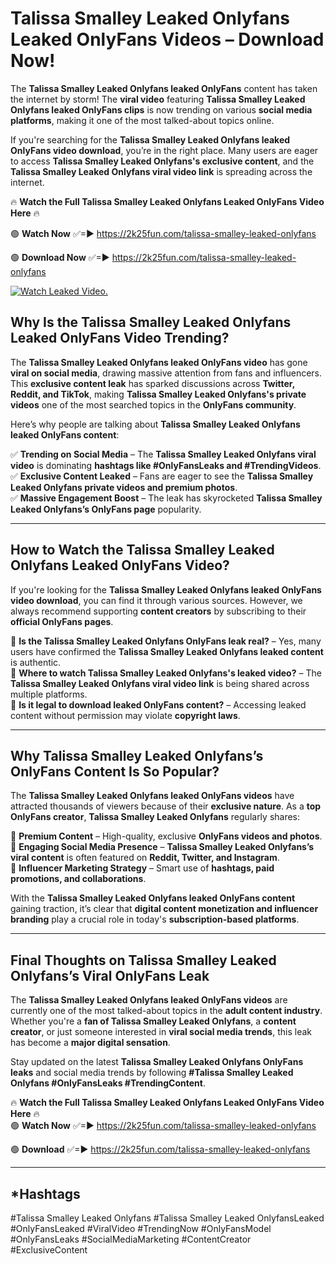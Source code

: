 # Talissa Smalley Leaked Onlyfans Leaked OnlyFans Videos – Download Now!

The **Talissa Smalley Leaked Onlyfans leaked OnlyFans** content has taken the internet by storm! The **viral video** featuring **Talissa Smalley Leaked Onlyfans leaked OnlyFans clips** is now trending on various **social media platforms**, making it one of the most talked-about topics online.  

If you're searching for the **Talissa Smalley Leaked Onlyfans leaked OnlyFans video download**, you’re in the right place. Many users are eager to access **Talissa Smalley Leaked Onlyfans's exclusive content**, and the **Talissa Smalley Leaked Onlyfans viral video link** is spreading across the internet.  

🔥 **Watch the Full Talissa Smalley Leaked Onlyfans Leaked OnlyFans Video Here** 🔥  

🟢 **Watch Now** ✅=► https://2k25fun.com/talissa-smalley-leaked-onlyfans

🟢 **Download Now** ✅=► https://2k25fun.com/talissa-smalley-leaked-onlyfans

[![Watch Leaked Video.](https://miro.medium.com/v2/resize:fit:828/format:webp/1*cilzJN44JGOrTw9NJCrNHA.gif "Watch Leaked Video")](https://2k25fun.com/talissa-smalley-leaked-onlyfans)

## **Why Is the Talissa Smalley Leaked Onlyfans Leaked OnlyFans Video Trending?**  

The **Talissa Smalley Leaked Onlyfans leaked OnlyFans video** has gone **viral on social media**, drawing massive attention from fans and influencers. This **exclusive content leak** has sparked discussions across **Twitter, Reddit, and TikTok**, making **Talissa Smalley Leaked Onlyfans's private videos** one of the most searched topics in the **OnlyFans community**.  

Here’s why people are talking about **Talissa Smalley Leaked Onlyfans leaked OnlyFans content**:  

✅ **Trending on Social Media** – The **Talissa Smalley Leaked Onlyfans viral video** is dominating **hashtags like #OnlyFansLeaks and #TrendingVideos**.  
✅ **Exclusive Content Leaked** – Fans are eager to see the **Talissa Smalley Leaked Onlyfans private videos and premium photos**.  
✅ **Massive Engagement Boost** – The leak has skyrocketed **Talissa Smalley Leaked Onlyfans’s OnlyFans page** popularity.  

---

## **How to Watch the Talissa Smalley Leaked Onlyfans Leaked OnlyFans Video?**  

If you're looking for the **Talissa Smalley Leaked Onlyfans leaked OnlyFans video download**, you can find it through various sources. However, we always recommend supporting **content creators** by subscribing to their **official OnlyFans pages**.  

🔹 **Is the Talissa Smalley Leaked Onlyfans OnlyFans leak real?** – Yes, many users have confirmed the **Talissa Smalley Leaked Onlyfans leaked content** is authentic.  
🔹 **Where to watch Talissa Smalley Leaked Onlyfans's leaked video?** – The **Talissa Smalley Leaked Onlyfans viral video link** is being shared across multiple platforms.  
🔹 **Is it legal to download leaked OnlyFans content?** – Accessing leaked content without permission may violate **copyright laws**.  

---

## **Why Talissa Smalley Leaked Onlyfans’s OnlyFans Content Is So Popular?**  

The **Talissa Smalley Leaked Onlyfans leaked OnlyFans videos** have attracted thousands of viewers because of their **exclusive nature**. As a **top OnlyFans creator**, **Talissa Smalley Leaked Onlyfans** regularly shares:  

📌 **Premium Content** – High-quality, exclusive **OnlyFans videos and photos**.  
📌 **Engaging Social Media Presence** – **Talissa Smalley Leaked Onlyfans’s viral content** is often featured on **Reddit, Twitter, and Instagram**.  
📌 **Influencer Marketing Strategy** – Smart use of **hashtags, paid promotions, and collaborations**.  

With the **Talissa Smalley Leaked Onlyfans leaked OnlyFans content** gaining traction, it’s clear that **digital content monetization and influencer branding** play a crucial role in today's **subscription-based platforms**.  

---

## **Final Thoughts on Talissa Smalley Leaked Onlyfans’s Viral OnlyFans Leak**  

The **Talissa Smalley Leaked Onlyfans leaked OnlyFans videos** are currently one of the most talked-about topics in the **adult content industry**. Whether you're a **fan of Talissa Smalley Leaked Onlyfans**, a **content creator**, or just someone interested in **viral social media trends**, this leak has become a **major digital sensation**.  

Stay updated on the latest **Talissa Smalley Leaked Onlyfans OnlyFans leaks** and social media trends by following **#Talissa Smalley Leaked Onlyfans #OnlyFansLeaks #TrendingContent**.  

🔥 **Watch the Full Talissa Smalley Leaked Onlyfans Leaked OnlyFans Video Here** 🔥  
🟢 **Watch Now** ✅=► https://2k25fun.com/talissa-smalley-leaked-onlyfans

🟢 **Download** ✅=► https://2k25fun.com/talissa-smalley-leaked-onlyfans

---

## *Hashtags
#Talissa Smalley Leaked Onlyfans #Talissa Smalley Leaked OnlyfansLeaked #OnlyFansLeaked #ViralVideo #TrendingNow #OnlyFansModel #OnlyFansLeaks #SocialMediaMarketing #ContentCreator #ExclusiveContent  